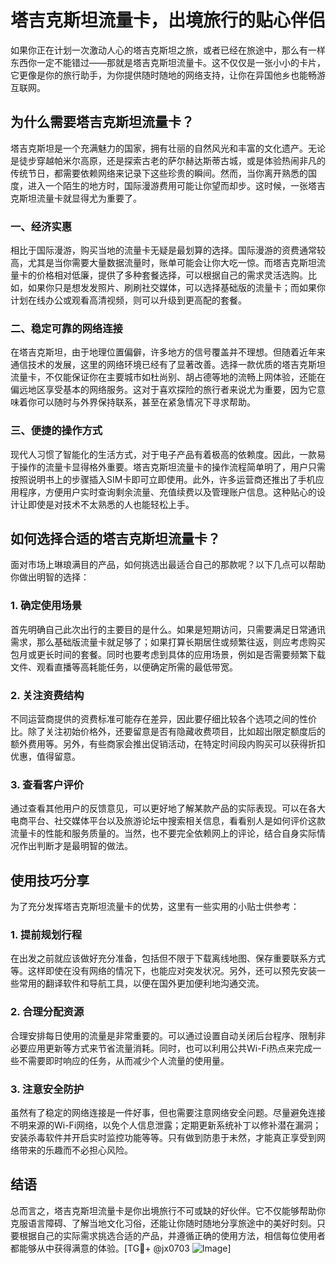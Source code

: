 # 塔吉克斯坦流量卡，出境旅行的贴心伴侣

如果你正在计划一次激动人心的塔吉克斯坦之旅，或者已经在旅途中，那么有一样东西你一定不能错过——那就是塔吉克斯坦流量卡。这不仅仅是一张小小的卡片，它更像是你的旅行助手，为你提供随时随地的网络支持，让你在异国他乡也能畅游互联网。

## 为什么需要塔吉克斯坦流量卡？

塔吉克斯坦是一个充满魅力的国家，拥有壮丽的自然风光和丰富的文化遗产。无论是徒步穿越帕米尔高原，还是探索古老的萨尔赫达斯蒂古城，或是体验热闹非凡的传统节日，都需要依赖网络来记录下这些珍贵的瞬间。然而，当你离开熟悉的国度，进入一个陌生的地方时，国际漫游费用可能让你望而却步。这时候，一张塔吉克斯坦流量卡就显得尤为重要了。

### 一、经济实惠

相比于国际漫游，购买当地的流量卡无疑是最划算的选择。国际漫游的资费通常较高，尤其是当你需要大量数据流量时，账单可能会让你大吃一惊。而塔吉克斯坦流量卡的价格相对低廉，提供了多种套餐选择，可以根据自己的需求灵活选购。比如，如果你只是想发发照片、刷刷社交媒体，可以选择基础版的流量卡；而如果你计划在线办公或观看高清视频，则可以升级到更高配的套餐。

### 二、稳定可靠的网络连接

在塔吉克斯坦，由于地理位置偏僻，许多地方的信号覆盖并不理想。但随着近年来通信技术的发展，这里的网络环境已经有了显著改善。选择一款优质的塔吉克斯坦流量卡，不仅能保证你在主要城市如杜尚别、胡占德等地的流畅上网体验，还能在偏远地区享受基本的网络服务。这对于喜欢探险的旅行者来说尤为重要，因为它意味着你可以随时与外界保持联系，甚至在紧急情况下寻求帮助。

### 三、便捷的操作方式

现代人习惯了智能化的生活方式，对于电子产品有着极高的依赖度。因此，一款易于操作的流量卡显得格外重要。塔吉克斯坦流量卡的操作流程简单明了，用户只需按照说明书上的步骤插入SIM卡即可立即使用。此外，许多运营商还推出了手机应用程序，方便用户实时查询剩余流量、充值续费以及管理账户信息。这种贴心的设计让即使是对技术不太熟悉的人也能轻松上手。

## 如何选择合适的塔吉克斯坦流量卡？

面对市场上琳琅满目的产品，如何挑选出最适合自己的那款呢？以下几点可以帮助你做出明智的选择：

### 1. 确定使用场景

首先明确自己此次出行的主要目的是什么。如果是短期访问，只需要满足日常通讯需求，那么基础版流量卡就足够了；如果打算长期居住或频繁往返，则应考虑购买包月或更长时间的套餐。同时也要考虑到具体的应用场景，例如是否需要频繁下载文件、观看直播等高耗能任务，以便确定所需的最低带宽。

### 2. 关注资费结构

不同运营商提供的资费标准可能存在差异，因此要仔细比较各个选项之间的性价比。除了关注初始价格外，还要留意是否有隐藏收费项目，比如超出限定额度后的额外费用等。另外，有些商家会推出促销活动，在特定时间段内购买可以获得折扣优惠，值得留意。

### 3. 查看客户评价

通过查看其他用户的反馈意见，可以更好地了解某款产品的实际表现。可以在各大电商平台、社交媒体平台以及旅游论坛中搜索相关信息，看看别人是如何评价这款流量卡的性能和服务质量的。当然，也不要完全依赖网上的评论，结合自身实际情况作出判断才是最明智的做法。

## 使用技巧分享

为了充分发挥塔吉克斯坦流量卡的优势，这里有一些实用的小贴士供参考：

### 1. 提前规划行程

在出发之前就应该做好充分准备，包括但不限于下载离线地图、保存重要联系方式等。这样即使在没有网络的情况下，也能应对突发状况。另外，还可以预先安装一些常用的翻译软件和导航工具，以便在国外更加便利地沟通交流。

### 2. 合理分配资源

合理安排每日使用的流量是非常重要的。可以通过设置自动关闭后台程序、限制非必要应用更新等方式来节省流量消耗。同时，也可以利用公共Wi-Fi热点来完成一些不需要即时响应的任务，从而减少个人流量的使用量。

### 3. 注意安全防护

虽然有了稳定的网络连接是一件好事，但也需要注意网络安全问题。尽量避免连接不明来源的Wi-Fi网络，以免个人信息泄露；定期更新系统补丁以修补潜在漏洞；安装杀毒软件并开启实时监控功能等等。只有做到防患于未然，才能真正享受到网络带来的乐趣而不必担心风险。

## 结语

总而言之，塔吉克斯坦流量卡是你出境旅行不可或缺的好伙伴。它不仅能够帮助你克服语言障碍、了解当地文化习俗，还能让你随时随地分享旅途中的美好时刻。只要根据自己的实际需求挑选合适的产品，并遵循正确的使用方法，相信每位使用者都能够从中获得满意的体验。[TG💪+ @jx0703 ![Image](https://github.com/user-attachments/assets/dbca1d08-cadb-493c-b0ec-ad6f7a83f270)]